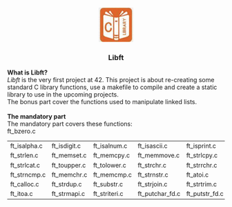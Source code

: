 <br />
<div align="center">
  <a href="https://github.com/djedd1ne/Libft">
    <img src="images/logo.png" alt="Logo" width="80" height="80">
  </a>

  <h3 align="center">Libft</h3>
</div>
<b>What is Libft? </b><br>
<i>Libft</i> is the very first project at 42. This project is about re-creating some standard C library functions, use
a makefile to compile and create a static library to use in the upcoming projects.<br>
The bonus part cover the functions used to manipulate linked lists.
<br><br>
<b>The mandatory part</b><br>
The mandatory part covers these functions:<br>
<table>
<tr><td>ft_isalpha.c</td><td>ft_isdigit.c</td><td>ft_isalnum.c</td><td>ft_isascii.c</td><td>ft_isprint.c</td></tr>
<tr><td>ft_strlen.c</td><td>ft_memset.c</td>ft_bzero.c</td><td>ft_memcpy.c</td><td>ft_memmove.c</td><td>ft_strlcpy.c</td>
<tr><td>ft_strlcat.c</td><td>ft_toupper.c</td><td>ft_tolower.c</td><td>ft_strchr.c</td><td>ft_strrchr.c</td></tr>
<tr><td>ft_strncmp.c</td><td>ft_memchr.c</td><td>ft_memcmp.c</td><td>ft_strnstr.c</td><td>ft_atoi.c</td></tr>
<tr><td>ft_calloc.c</td><td>ft_strdup.c</td><td>ft_substr.c</td><td>ft_strjoin.c</td><td>ft_strtrim.c</td></tr> 
<tr><td>ft_itoa.c</td><td>ft_strmapi.c</td><td>ft_striteri.c</td><td>ft_putchar_fd.c</td><td>ft_putstr_fd.c</td><td>ft_putendl_fd.c</td> <td>ft_putnbr_fd.c</td><td>ft_split.c</td></tr>
</table>
